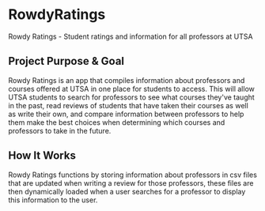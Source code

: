# RowdyRatings
Rowdy Ratings - Student ratings and information for all professors at UTSA
## Project Purpose & Goal
Rowdy Ratings is an app that compiles information about professors and courses offered at UTSA in one place for students to access. This will allow UTSA students to search for professors to see what courses they've taught in the past, read reviews of students that have taken their courses as well as write their own, and compare information between professors to help them make the best choices when determining which courses and professors to take in the future.

## How It Works
Rowdy Ratings functions by storing information about professors in csv files that are updated when writing a review for those professors, these files are then dynamically loaded when a user searches for a professor to display this information to the user.